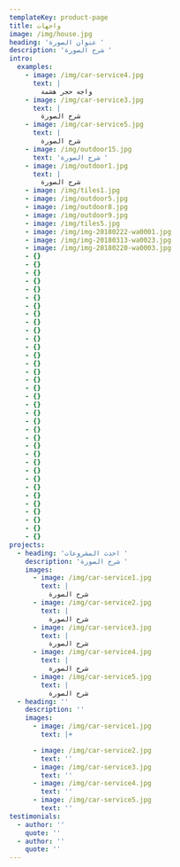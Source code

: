 ```yaml
---
templateKey: product-page
title: واجهات
image: /img/house.jpg
heading: 'عنوان الصورة '
description: 'شرح الصورة '
intro:
  examples:
    - image: /img/car-service4.jpg
      text: |
        واجه حجر هشمة 
    - image: /img/car-service3.jpg
      text: |
        شرح الصورة 
    - image: /img/car-service5.jpg
      text: |
        شرح الصورة 
    - image: /img/outdoor15.jpg
      text: 'شرح الصورة '
    - image: /img/outdoor1.jpg
      text: |
        شرح الصورة 
    - image: /img/tiles1.jpg
    - image: /img/outdoor5.jpg
    - image: /img/outdoor8.jpg
    - image: /img/outdoor9.jpg
    - image: /img/tiles5.jpg
    - image: /img/img-20180222-wa0001.jpg
    - image: /img/img-20180313-wa0023.jpg
    - image: /img/img-20180220-wa0003.jpg
    - {}
    - {}
    - {}
    - {}
    - {}
    - {}
    - {}
    - {}
    - {}
    - {}
    - {}
    - {}
    - {}
    - {}
    - {}
    - {}
    - {}
    - {}
    - {}
    - {}
    - {}
    - {}
    - {}
    - {}
    - {}
    - {}
    - {}
    - {}
    - {}
    - {}
    - {}
    - {}
    - {}
    - {}
    - {}
projects:
  - heading: 'احدث المشروعات '
    description: 'شرح الصورة '
    images:
      - image: /img/car-service1.jpg
        text: |
          شرح الصورة 
      - image: /img/car-service2.jpg
        text: |
          شرح الصورة 
      - image: /img/car-service3.jpg
        text: |
          شرح الصورة 
      - image: /img/car-service4.jpg
        text: |
          شرح الصورة 
      - image: /img/car-service5.jpg
        text: |
          شرح الصورة 
  - heading: ''
    description: ''
    images:
      - image: /img/car-service1.jpg
        text: |+

      - image: /img/car-service2.jpg
        text: ''
      - image: /img/car-service3.jpg
        text: ''
      - image: /img/car-service4.jpg
        text: ''
      - image: /img/car-service5.jpg
        text: ''
testimonials:
  - author: ''
    quote: ''
  - author: ''
    quote: ''
---
```


